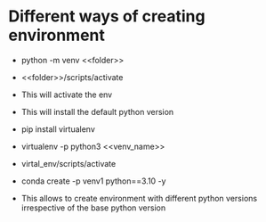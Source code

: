 # Different ways of creating environment

* python -m venv <\<folder>>
* <\<folder>>/scripts/activate
* This will activate the env
* This will install the default python version



* pip install virtualenv
* virtualenv -p python3 <\<venv\_name>>
* virtal\_env/scripts/activate



* conda create -p venv1 python==3.10 -y
* This allows to create environment with different python versions irrespective of the base python version
